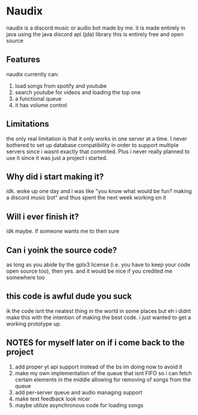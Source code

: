 # Naudix
naudix is a discord music or audio bot made by me. it is made entirely in java using the java discord api (jda) library
this is entirely free and open source

## Features
naudix currently can:

1. load songs from spotify and youtube
2. search youtube for videos and loading the top one
3. a functional queue
4. it has volume control

## Limitations
the only real limitation is that it only works in one server at a time.
I never bothered to set up database compatibility in order to support multiple servers since i wasnt exactly that commited.
Plus i never really planned to use it since it was just a project i started.

## Why did i start making it?
idk. woke up one day and i was like "you know what would be fun? making a discord music bot" and thus spent the next week working on it

## Will i ever finish it?
idk maybe. if someone wants me to then sure

## Can i yoink the source code?
as long as you abide by the gplv3 license (i.e. you have to keep your code open source too), then yes.
and it would be nice if you credited me somewhere too

## this code is awful dude you suck
ik the code isnt the neatest thing in the world in some places but eh i didnt make this with the intention of making the best code.
i just wanted to get a working prototype up.

## NOTES for myself later on if i come back to the project
1. add proper yt api support instead of the bs im doing now to avoid it
2. make my own implementation of the queue that isnt FIFO so i can fetch certain elements in the middle allowing for removing of songs from the queue
3. add per-server queue and audio managing support
4. make text feedback look nicer
5. maybe utilize asynchronous code for loading songs
